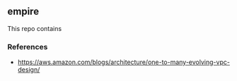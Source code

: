 ## empire

This repo contains 


### References

- https://aws.amazon.com/blogs/architecture/one-to-many-evolving-vpc-design/
